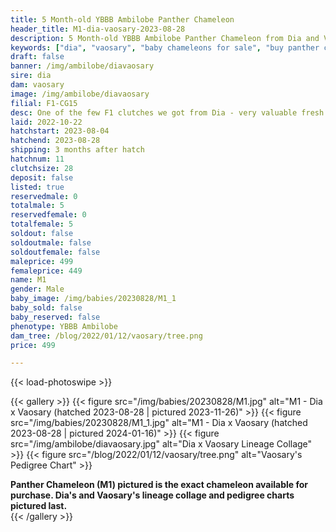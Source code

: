 ```yaml
---
title: 5 Month-old YBBB Ambilobe Panther Chameleon
header_title: M1-dia-vaosary-2023-08-28
description: 5 Month-old YBBB Ambilobe Panther Chameleon from Dia and Vaosary. One of the few F1 clutches we got from Dia - very valuable fresh genetics x one of our best 5th gen females. We've included sire and dam dendrograms if available, but you can view our Dia or Vaosary breeder pages for more information.
keywords: ["dia", "vaosary", "baby chameleons for sale", "buy panther chameleon", "panther for sale", "panther chameleon price", "ambilobe panther chameleon"]
draft: false
banner: /img/ambilobe/diavaosary
sire: dia
dam: vaosary
image: /img/ambilobe/diavaosary
filial: F1-CG15
desc: One of the few F1 clutches we got from Dia - very valuable fresh genetics x one of our best 5th gen females.
laid: 2022-10-22
hatchstart: 2023-08-04
hatchend: 2023-08-28
shipping: 3 months after hatch
hatchnum: 11
clutchsize: 28
deposit: false
listed: true
reservedmale: 0
totalmale: 5
reservedfemale: 0
totalfemale: 5
soldout: false
soldoutmale: false
soldoutfemale: false
maleprice: 499
femaleprice: 449
name: M1
gender: Male
baby_image: /img/babies/20230828/M1_1
baby_sold: false
baby_reserved: false
phenotype: YBBB Ambilobe
dam_tree: /blog/2022/01/12/vaosary/tree.png
price: 499

---
```


{{< load-photoswipe >}}

{{< gallery >}}
  {{< figure src="/img/babies/20230828/M1.jpg" alt="M1 - Dia x Vaosary (hatched 2023-08-28 | pictured 2023-11-26)" >}}
  {{< figure src="/img/babies/20230828/M1_1.jpg" alt="M1 - Dia x Vaosary (hatched 2023-08-28 | pictured 2024-01-16)" >}}
  {{< figure src="/img/ambilobe/diavaosary.jpg" alt="Dia x Vaosary Lineage Collage" >}}
  {{< figure src="/blog/2022/01/12/vaosary/tree.png" alt="Vaosary's Pedigree Chart" >}}
  <figcaption><strong>Panther Chameleon (M1) pictured is the exact chameleon available for purchase. Dia's and Vaosary's lineage collage and pedigree charts pictured last.</strong></figcaption>
{{< /gallery >}}
